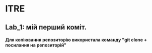 # ITRE

## Lab_1: мій перший коміт.

#### Для копіювання репозиторію використала команду "git clone + посилання на репозиторій"

